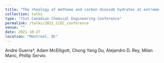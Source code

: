 ```yaml
---
title: "The rheology of methane and carbon dioxide hydrates at extreme high pressures for the development of climate change mitigating technologies"
collection: talks
type: "71st Canadian Chemical Engineering Conference"
permalink: /talks/2021_CCEC_conference
venue: ""
date: 2021-10-27
location: "Montreal, QC"
---
```


Andre Guerra*, Adam McElligott, Chong Yang Du, Alejandro D. Rey, Milan Maric, Phillip Servio.